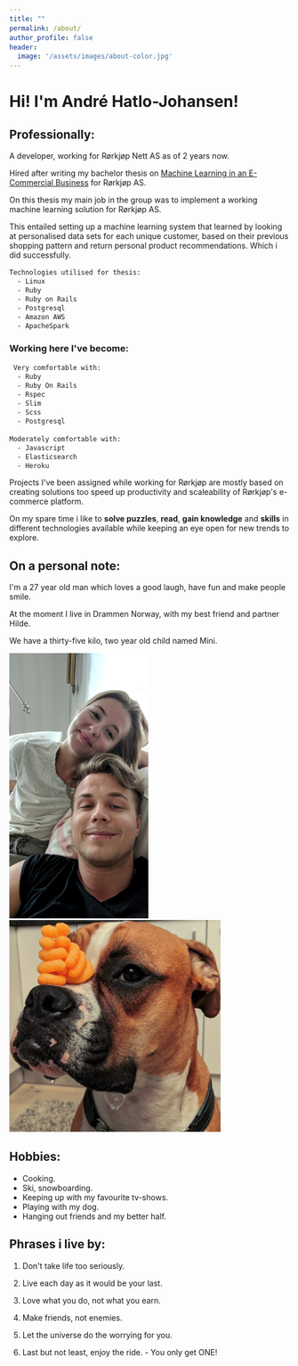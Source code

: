 ```yaml
---
title: ""
permalink: /about/
author_profile: false
header:
  image: '/assets/images/about-color.jpg'
---
```


# Hi! I'm André Hatlo-Johansen!


## Professionally:

A developer, working for Rørkjøp Nett AS as of 2 years now.

Hired after writing my bachelor thesis on [Machine Learning in an E-Commercial Business](https://drive.google.com/open?id=1ZTvTA2Uo2WnMI_grts0aJcPWlR_Hje06) for Rørkjøp AS.

On this thesis my main job in the group was to implement a working machine learning solution for Rørkjøp AS.

This entailed setting up a machine learning system that learned by looking at personalised data sets for each unique customer, based on their previous shopping pattern and return personal product recommendations. Which i did successfully.

    Technologies utilised for thesis:
      - Linux
      - Ruby
      - Ruby on Rails
      - Postgresql
      - Amazon AWS
      - ApacheSpark

### Working here I've become:

     Very comfortable with:
      - Ruby
      - Ruby On Rails
      - Rspec
      - Slim
      - Scss
      - Postgresql

    Moderately comfortable with:
      - Javascript
      - Elasticsearch
      - Heroku

Projects I've been assigned while working for Rørkjøp are mostly based on creating solutions too speed up productivity and scaleability of Rørkjøp's e-commerce platform.

On my spare time i like to **solve puzzles**, **read**, **gain knowledge** and **skills** in different technologies available while keeping an eye open for new trends to explore.

## On a personal note:

I'm a 27 year old man which loves a good laugh, have fun and make people smile.

At the moment I live in Drammen Norway, with my best friend and partner Hilde.

We have a thirty-five kilo, two year old child named Mini.

<img src="/assets/images/me-and-her.jpg" alt="my family" width="250"/>
<img src="/assets/images/mini.jpg" alt="my family" width="380"/>

## Hobbies:

  - Cooking.
  - Ski, snowboarding.
  - Keeping up with my favourite tv-shows.
  - Playing with my dog.
  - Hanging out friends and my better half.


## Phrases i live by:

  1. Don't take life too seriously.

  2. Live each day as it would be your last.

  3. Love what you do, not what you earn.

  4. Make friends, not enemies.

  5. Let the universe do the worrying for you.

  6. Last but not least, enjoy the ride.
    - You only get ONE!
